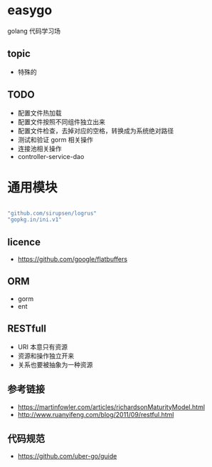 # easygo

golang 代码学习场

## topic

- 特殊的 

## TODO

- 配置文件热加载
- 配置文件按照不同组件独立出来
- 配置文件检查，去掉对应的空格，转换成为系统绝对路径
- 测试和验证 gorm 相关操作
- 连接池相关操作
- controller-service-dao

# 通用模块

```go

"github.com/sirupsen/logrus"
"gopkg.in/ini.v1"

```

## licence

- https://github.com/google/flatbuffers

## ORM

- gorm
- ent

## RESTfull

- URI 本意只有资源
- 资源和操作独立开来
- 关系也要被抽象为一种资源

## 参考链接

- https://martinfowler.com/articles/richardsonMaturityModel.html
- http://www.ruanyifeng.com/blog/2011/09/restful.html


## 代码规范

- https://github.com/uber-go/guide